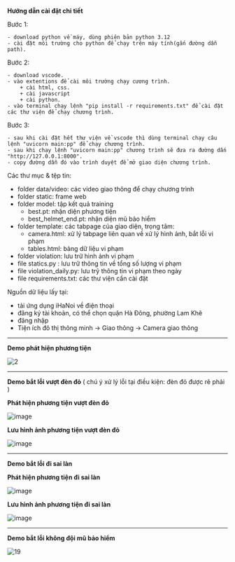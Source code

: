 **Hướng dẫn cài đặt chi tiết**

Bước 1: 

    - download python về máy, dùng phiên bản python 3.12
    - cài đặt môi trường cho python để chạy trên máy tính(gắn đường dẫn path).
Bước 2:

    - download vscode.
    - vào extentions để cài môi trường chạy cương trình.
        + cài html, css.
        + cài javascript
        + cài python.
    - vào terminal chạy lệnh "pip install -r requirements.txt" để cài đặt các thư viện để chạy chương trình.
Bước 3: 

    - sau khi cài đặt hết thư viện về vscode thì dùng terminal chạy câu lệnh "uvicorn main:pp" để chạy chương trình.
    - sau khi chạy lệnh "uvicorn main:pp" chương trình sẽ đưa ra đường dấn  "http://127.0.0.1:8000".
    - copy đường dẫn đó vào trình duyệt để mở giao diện chương trình.

Các thư mục & tệp tin:

- folder data/video: các video giao thông để chạy chương trình
- folder static: frame web
- folder model: tập kết quả training
	+ best.pt: nhận diện phương tiện
	+ best_helmet_end.pt: nhận diện mũ bảo hiểm
- folder template: các tabpage của giao diện, trọng tâm:
	+ camera.html: xử lý tabpage liên quan về xử lý hình ảnh, bắt lỗi vi phạm
	+ tables.html: bảng dữ liệu vi phạm
- folder violation: lưu trữ hình ảnh vi phạm
- file statics.py : lưu trữ thông tin về tổng số lượng vi phạm
- file violation_daily.py: lưu trỹ thông tin vi phạm theo ngày
- file requirements.txt: các thư viện cần cài đặt

Nguồn dữ liệu lấy tại:

- tải ứng dụng iHaNoi về điện thoại 
- đăng ký tài khoản, có thể chọn quận Hà Đông, phường Lam Khê
- đăng nhập
- Tiện ích đô thị thông minh -> Giao thông -> Camera giao thông

-------------------------------------------------------------------------------------------------------------------------
**Demo phát hiện phương tiện**

![2](https://github.com/user-attachments/assets/82eb8155-592d-4e05-b017-ca38fe6efacf)


-------------------------------------------------------------------------------------------------------------------------
**Demo bắt lỗi vượt đèn đỏ**
  ( chú ý xử lý lỗi tại điều kiện: đèn đỏ được rẽ phải )

**Phát hiện phương tiện vượt đèn đỏ**

![image](https://github.com/user-attachments/assets/0808782e-1b5a-4cd0-ac55-e4758df67422)

**Lưu hình ảnh phương tiện vượt đèn đỏ**

![image](https://github.com/user-attachments/assets/d196d2fe-a714-48a4-b851-7439801250e4)


-------------------------------------------------------------------------------------------------------------------------
**Demo bắt lỗi đi sai làn**

**Phát hiện phương tiện đi sai làn**

![image](https://github.com/user-attachments/assets/f12bee8d-893a-4ebb-9862-36de0dc5e99c)

**Lưu hình ảnh phương tiện đi sai làn**

![image](https://github.com/user-attachments/assets/4041664e-403e-49b3-81bf-e3b71b77616f)

-------------------------------------------------------------------------------------------------------------------------
**Demo bắt lỗi không đội mũ bảo hiểm**

![19](https://github.com/user-attachments/assets/286d415d-da83-426c-a120-b1983cacc5b6)



